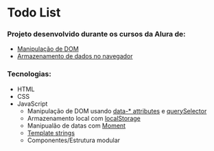 # Todo List

### Projeto desenvolvido durante os cursos da Alura de:

- [Manipulação de DOM](https://cursos.alura.com.br/course/javascript-manipulacao-dom)
- [Armazenamento de dados no navegador](https://cursos.alura.com.br/course/js-web-armazenando-dados-navegador)

### Tecnologias:

- HTML
- CSS
- JavaScript
  - Manipulação de DOM usando [data-* attributes](https://www.w3schools.com/tags/att_data-.asp) e [querySelector](https://developer.mozilla.org/en-US/docs/Web/API/Document/querySelector)
  - Armazenamento local com [localStorage](https://developer.mozilla.org/en-US/docs/Web/API/Window/localStorage)
  - Manipualão de datas com [Moment](https://momentjs.com/)
  - [Template strings](https://developer.mozilla.org/en-US/docs/Web/JavaScript/Reference/Template_literals)
  - Componentes/Estrutura modular